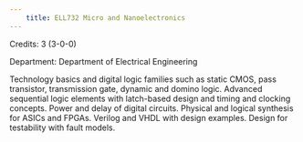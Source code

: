 ```yaml
---
    title: ELL732 Micro and Nanoelectronics
---
```

Credits: 3 (3-0-0)

Department: Department of Electrical Engineering

Technology basics and digital logic families such as static CMOS, pass transistor, transmission gate, dynamic and domino logic. Advanced sequential logic elements with latch-based design and timing and clocking concepts. Power and delay of digital circuits. Physical and logical synthesis for ASICs and FPGAs. Verilog and VHDL with design examples. Design for testability with fault models.